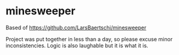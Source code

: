 # minesweeper

Based of https://github.com/LarsBaertschi/minesweeper 

Project was put together in less than a day, so please excuse minor inconsistencies.
Logic is also laughable but it is what it is.
